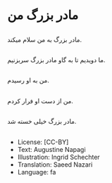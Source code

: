 # مادر بزرگ من

##
مادر بزرگ به من سلام میکند.

##
ما دویدیم تا به گاو مادر بزرگ سربزنیم.

##
من به او رسیدم.

##
من از دست او فرار کردم.

##
مادر بزرگ خیلی خسته شد.

##
* License: [CC-BY]
* Text: Augustine Napagi
* Illustration: Ingrid Schechter
* Translation: Saeed Nazari
* Language: fa
